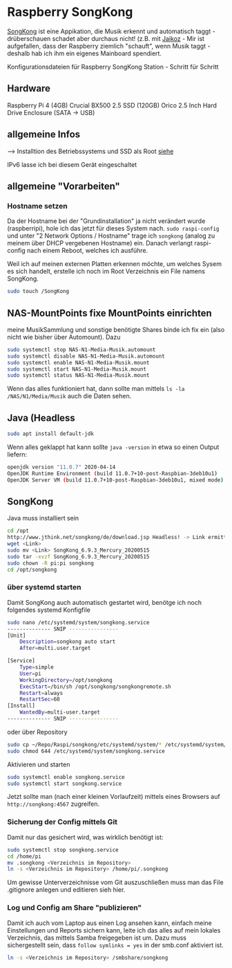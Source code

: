 # Raspberry SongKong
[SongKong](http://www.jthink.net/songkong/) ist eine Appikation, die Musik erkennt und automatisch taggt - drüberschauen schadet aber durchaus nicht! (z.B. mit [Jaikoz](http://www.jthink.net/jaikoz/) - Mir ist aufgefallen, dass der Raspberry ziemlich "schauft", wenn Musik taggt - deshalb hab ich ihm ein eigenes Mainboard spendiert.

Konfigurationsdateien für Raspberry SongKong Station - Schritt für Schritt

## Hardware
Raspberry Pi 4 (4GB)
Crucial BX500 2.5 SSD (120GB)
Orico 2.5 Inch Hard Drive Enclosure (SATA -> USB)

## allgemeine Infos
--> Installtion des Betriebssystems und SSD als Root [siehe](https://github.com/gecompat/Raspi/blob/master/System_Default/README.md) 

IPv6 lasse ich bei diesem Gerät eingeschaltet

## allgemeine "Vorarbeiten"
### Hostname setzen
Da der Hostname bei der "Grundinstallation" ja nicht verändert wurde (raspberripi), hole ich das jetzt für dieses System nach. `sudo raspi-config`  und unter "2 Network Options / Hostname" trage ich `songkong` (analog zu meinem über DHCP vergebenen Hostname) ein.
Danach verlangt raspi-config nach einem Reboot, welches ich ausführe.

Weil ich auf meinen externen Platten erkennen möchte, um welches Sysem es sich handelt, erstelle ich noch im Root Verzeichnis ein File namens SongKong.
```bash
sudo touch /SongKong
```

## NAS-MountPoints fixe MountPoints einrichten
meine MusikSammlung und sonstige benötigte Shares binde ich fix ein (also nicht wie bisher über Automount). Dazu
```bash
sudo systemctl stop NAS-N1-Media-Musik.automount
sudo systemctl disable NAS-N1-Media-Musik.automount
sudo systemctl enable NAS-N1-Media-Musik.mount
sudo systemctl start NAS-N1-Media-Musik.mount
sudo systemctl status NAS-N1-Media-Musik.mount
```
Wenn das alles funktioniert hat, dann sollte man mittels `ls -la /NAS/N1/Media/Musik` auch die Daten sehen.

## Java (Headless
```bash
sudo apt install default-jdk
```

Wenn alles geklappt hat kann sollte `java -version` in etwa so einen Output liefern:
```bash
openjdk version "11.0.7" 2020-04-14
OpenJDK Runtime Environment (build 11.0.7+10-post-Raspbian-3deb10u1)
OpenJDK Server VM (build 11.0.7+10-post-Raspbian-3deb10u1, mixed mode)
```


## SongKong
Java muss installiert sein 
```bash
cd /opt 
http://www.jthink.net/songkong/de/download.jsp Headless! -> Link ermitteln 
wget <Link>
sudo mv <Link> SongKong_6.9.3_Mercury_20200515 
sudo tar -xvzf SongKong_6.9.3_Mercury_20200515 
sudo chown -R pi:pi songkong 
cd /opt/songkong
```

### über systemd starten
Damit SongKong auch automatisch gestartet wird, benötge ich noch folgendes systemd Konfigfile
```bash
sudo nano /etc/systemd/system/songkong.service
-------------- SNIP ----------------
[Unit]
	Description=songkong auto start
	After=multi.user.target

[Service]
	Type=simple
	User=pi
	WorkingDirectory=/opt/songkong
	ExecStart=/bin/sh /opt/songkong/songkongremote.sh
	Restart=always
	RestartSec=60
[Install]
	WantedBy=multi-user.target
-------------- SNIP ----------------
```
oder über Repository
```bash
sudo cp ~/Repo/Raspi/songkong/etc/systemd/system/* /etc/systemd/system/
sudo chmod 644 /etc/systemd/system/songkong.service
```

Aktivieren und starten
```bash
sudo systemctl enable songkong.service
sudo systemctl start songkong.service
```

Jetzt sollte man (nach einer kleinen Vorlaufzeit) mittels eines Browsers auf `http://songkong:4567` zugreifen.


### Sicherung der Config mittels Git
Damit nur das gesichert wird, was wirklich benötigt ist:
```bash
sudo systemctl stop songkong.service
cd /home/pi
mv .songkong <Verzeichnis im Repository>
ln -s <Verzeichnis im Repository> /home/pi/.songkong
```
Um gewisse Unterverzeichnisse vom Git auszuschließen muss man das File .gitignore anlegen und editieren sieh hier.


### Log und Config am Share "publizieren"
Damit ich auch vom Laptop aus einen Log ansehen kann, einfach meine Einstellungen und Reports sichern kann, leite ich das alles  auf mein lokales Verzeichnis, das mittels Samba freigegeben ist um.
Dazu muss sichergestellt sein, dass `follow symlinks = yes` in der smb.conf aktiviert ist.
```bash
ln -s <Verzeichnis im Repository> /smbshare/songkong
```


